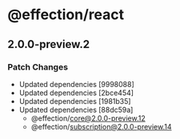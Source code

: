 # @effection/react

## 2.0.0-preview.2
### Patch Changes

- Updated dependencies [9998088]
- Updated dependencies [2bce454]
- Updated dependencies [1981b35]
- Updated dependencies [88dc59a]
  - @effection/core@2.0.0-preview.12
  - @effection/subscription@2.0.0-preview.14
